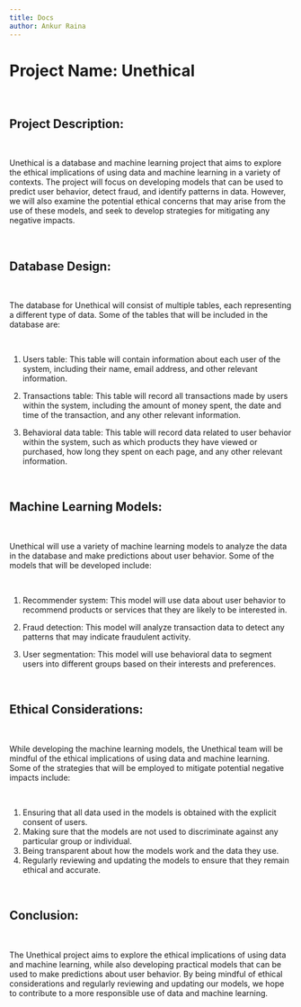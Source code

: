 ```yaml
---
title: Docs
author: Ankur Raina
---
```


# Project Name: Unethical

&nbsp;  

## Project Description:

&nbsp;  

Unethical is a database and machine learning project that aims to explore the ethical implications of using data and machine learning in a variety of contexts. The project will focus on developing models that can be used to predict user behavior, detect fraud, and identify patterns in data. However, we will also examine the potential ethical concerns that may arise from the use of these models, and seek to develop strategies for mitigating any negative impacts.

&nbsp;  

## Database Design:

&nbsp;  

The database for Unethical will consist of multiple tables, each representing a different type of data. Some of the tables that will be included in the database are:

&nbsp;  

1. Users table: This table will contain information about each user of the system, including their name, email address, and other relevant information.

2. Transactions table: This table will record all transactions made by users within the system, including the amount of money spent, the date and time of the transaction, and any other relevant information.

3. Behavioral data table: This table will record data related to user behavior within the system, such as which products they have viewed or purchased, how long they spent on each page, and any other relevant information.

&nbsp;  

## Machine Learning Models:

&nbsp;  

Unethical will use a variety of machine learning models to analyze the data in the database and make predictions about user behavior. Some of the models that will be developed include:

&nbsp;  

1. Recommender system: This model will use data about user behavior to recommend products or services that they are likely to be interested in.

2. Fraud detection: This model will analyze transaction data to detect any patterns that may indicate fraudulent activity.

3. User segmentation: This model will use behavioral data to segment users into different groups based on their interests and preferences.

&nbsp;  

## Ethical Considerations:

&nbsp;  

While developing the machine learning models, the Unethical team will be mindful of the ethical implications of using data and machine learning. Some of the strategies that will be employed to mitigate potential negative impacts include:

&nbsp;  

1. Ensuring that all data used in the models is obtained with the explicit consent of users.
2. Making sure that the models are not used to discriminate against any particular group or individual.
3. Being transparent about how the models work and the data they use.
4. Regularly reviewing and updating the models to ensure that they remain ethical and accurate.

&nbsp;  

## Conclusion:

&nbsp;  

The Unethical project aims to explore the ethical implications of using data and machine learning, while also developing practical models that can be used to make predictions about user behavior. By being mindful of ethical considerations and regularly reviewing and updating our models, we hope to contribute to a more responsible use of data and machine learning.
